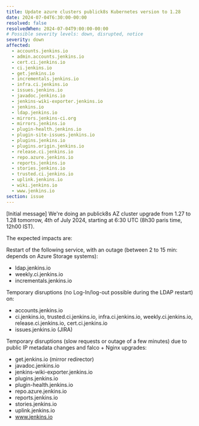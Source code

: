 ```yaml
---
title: Update azure clusters publick8s Kubernetes version to 1.28
date: 2024-07-04T6:30:00-00:00
resolved: false
resolvedWhen: 2024-07-04T9:00:00-00:00
# Possible severity levels: down, disrupted, notice
severity: down
affected:
  - accounts.jenkins.io
  - admin.accounts.jenkins.io
  - cert.ci.jenkins.io
  - ci.jenkins.io
  - get.jenkins.io
  - incrementals.jenkins.io
  - infra.ci.jenkins.io
  - issues.jenkins.io
  - javadoc.jenkins.io
  - jenkins-wiki-exporter.jenkins.io
  - jenkins.io
  - ldap.jenkins.io
  - mirrors.jenkins-ci.org
  - mirrors.jenkins.io
  - plugin-health.jenkins.io
  - plugin-site-issues.jenkins.io
  - plugins.jenkins.io
  - plugins.origin.jenkins.io
  - release.ci.jenkins.io
  - repo.azure.jenkins.io
  - reports.jenkins.io
  - stories.jenkins.io
  - trusted.ci.jenkins.io
  - uplink.jenkins.io
  - wiki.jenkins.io
  - www.jenkins.io
section: issue
---
```

<!-- [Final Message]
The operation finished successfully at 9:35am UTC.

More details on <https://github.com/jenkins-infra/helpdesk/issues/3948#issuecomment-1991181964>. -->

[Initial message]
We're doing an publick8s AZ cluster upgrade from 1.27 to 1.28 tomorrow, 4th of July 2024, starting at 6:30 UTC (8h30 paris time, 12h00 IST).

The expected impacts are:

Restart of the following service, with an outage (between 2 to 15 min: depends on Azure Storage systems):

- ldap.jenkins.io
- weekly.ci.jenkins.io
- incrementals.jenkins.io

Temporary disruptions (no Log-In/log-out possible during the LDAP restart) on:

- accounts.jenkins.io
- ci.jenkins.io, trusted.ci.jenkins.io, infra.ci.jenkins.io, weekly.ci.jenkins.io, release.ci.jenkins.io, cert.ci.jenkins.io
- issues.jenkins.io (JIRA)

Temporary disruptions (slow requests or outage of a few minutes) due to public IP metadata changes and falco + Nginx upgrades:

- get.jenkins.io (mirror redirector)
- javadoc.jenkins.io
- jenkins-wiki-exporter.jenkins.io
- plugins.jenkins.io
- plugin-health.jenkins.io
- repo.azure.jenkins.io
- reports.jenkins.io
- stories.jenkins.io
- uplink.jenkins.io
- www.jenkins.io
